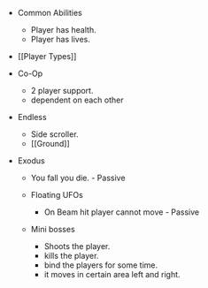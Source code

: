 - Common Abilities
	- Player has health.
	- Player has lives.
- [[Player Types]]

- Co-Op
	- 2 player support.
	- dependent on each other

- Endless 
	- Side scroller.
	- [[Ground]]
- Exodus
	- You fall you die. - Passive
	- Floating UFOs 
		- On Beam hit player cannot move - Passive

	- Mini bosses
		- Shoots the player.
		- kills the player.
		- bind the players for some time.
		- it moves in certain area left and right.